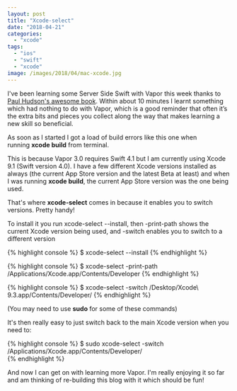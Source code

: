 ```yaml
---
layout: post
title: "Xcode-select"
date: "2018-04-21"
categories: 
  - "xcode"
tags: 
  - "ios"
  - "swift"
  - "xcode"
image: /images/2018/04/mac-xcode.jpg
---
```


I've been learning some Server Side Swift with Vapor this week thanks to [Paul Hudson's awesome book](https://www.hackingwithswift.com/store/server-side-swift). Within about 10 minutes I learnt something which had nothing to do with Vapor, which is a good reminder that often it’s the extra bits and pieces you collect along the way that makes learning a new skill so beneficial.

As soon as I started I got a load of build errors like this one when running **xcode build** from terminal.

This is because Vapor 3.0 requires Swift 4.1 but I am currently using Xcode 9.1 (Swift version 4.0). I have a few different Xcode versions installed as always (the current App Store version and the latest Beta at least) and when I was running **xcode build**, the current App Store version was the one being used.

That's where **xcode-select** comes in because it enables you to switch versions. Pretty handy!

To install it you run xcode-select --install, then -print-path shows the current Xcode version being used, and -switch enables you to switch to a different version

{% highlight console %}
$ xcode-select --install
{% endhighlight %}

{% highlight console %}
$ xcode-select -print-path
/Applications/Xcode.app/Contents/Developer
{% endhighlight %}

{% highlight console %}
$ xcode-select -switch /Desktop/Xcode\\ 9.3.app/Contents/Developer/
{% endhighlight %}

(You may need to use **sudo** for some of these commands)

It's then really easy to just switch back to the main Xcode version when you need to:

{% highlight console %}
$ sudo xcode-select -switch /Applications/Xcode.app/Contents/Developer/\
{% endhighlight %}

And now I can get on with learning more Vapor. I'm really enjoying it so far and am thinking of re-building this blog with it which should be fun!
